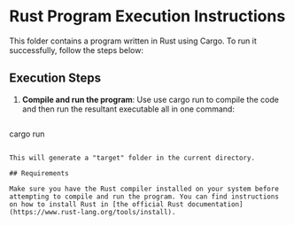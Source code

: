 # Rust Program Execution Instructions

This folder contains a program written in Rust using Cargo. To run it successfully, follow the steps below:

## Execution Steps

1. **Compile and run the program**: Use use cargo run to compile the code and then run the resultant executable all in one command:

   ```sh
  cargo run
   ```

   This will generate a "target" folder in the current directory. 

## Requirements

Make sure you have the Rust compiler installed on your system before attempting to compile and run the program. You can find instructions on how to install Rust in [the official Rust documentation](https://www.rust-lang.org/tools/install).

